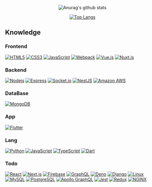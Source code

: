 <div align = center>

![Anurag's github stats](https://github-readme-stats.vercel.app/api?username=yongsoocho&show_icons=true&theme=gradient&include_all_commits=true)

</div>

<div align = center>
  
[![Top Langs](https://github-readme-stats.vercel.app/api/top-langs/?username=yongsoocho&layout=compact)](https://github.com/anuraghazra/github-readme-stats)

</div>

## Knowledge
### Frontend
[![HTML5](https://img.shields.io/badge/-HTML5-E34F26?style=flat-square&logo=html5&logoColor=white&link=https://github.com/yongsoocho/)](https://github.com/yongsoocho/)
[![CSS3](https://img.shields.io/badge/-CSS3-1572B6?style=flat-square&logo=css3&link=https://github.com/yongsoocho/)](https://github.com/yongsoocho/)
[![JavaScript](https://img.shields.io/badge/-JavaScript-yellow?style=flat-square&logoColor=white&logo=javascript&link=https://github.com/yongsoocho/)](https://github.com/yongsoocho/)
[![Webpack](https://img.shields.io/badge/-Webpack-8DD6F9?style=flat-square&logo=Webpack&logoColor=white&link=https://github.com/yongsoocho/)](https://github.com/yongsoocho/)
[![Vue.js](https://img.shields.io/badge/-Vue.js-4FC08D?style=flat-square&logo=Vue.js&logoColor=white&link=https://github.com/yongsoocho/)](https://github.com/yongsoocho/)
[![Nuxt.js](https://img.shields.io/badge/-Nuxt.js-00C58E?style=flat-square&logo=Nuxt.js&logoColor=white&link=https://github.com/yongsoocho/)](https://github.com/yongsoocho/)

### Backend
[![Nodejs](https://img.shields.io/badge/-Nodejs-339933?style=flat-square&logo=Node.js&logoColor=white&link=https://github.com/yongsoocho/)](https://github.com/yongsoocho/)
[![Express](https://img.shields.io/badge/-Express-000000?style=flat-square&logo=Express&logoColor=white&link=https://github.com/yongsoocho/)](https://github.com/yongsoocho/)
[![Socket.io](https://img.shields.io/badge/-Socket.io-010101?style=flat-square&logo=Socket.io&logoColor=white&link=https://github.com/yongsoocho/)](https://github.com/yongsoocho/)
[![NestJS](https://img.shields.io/badge/-NestJS-E0234E?style=flat-square&logo=NestJS&logoColor=white&link=https://github.com/yongsoocho/)](https://github.com/yongsoocho/)
[![Amazon AWS](https://img.shields.io/badge/-Amazon_AWS-232F3E?style=flat-square&logo=Amazon+AWS&logoColor=white&link=https://github.com/yongsoocho/)](https://github.com/yongsoocho/)

### DataBase
[![MongoDB](https://img.shields.io/badge/-MongoDB-339933?style=flat-square&logo=mongodb&logoColor=white&link=https://github.com/yongsoocho/)](https://github.com/yongsoocho/)

### App
[![Flutter](https://img.shields.io/badge/-Flutter-02569B?style=flat-square&logo=Flutter&logoColor=white&link=https://github.com/yongsoocho/)](https://github.com/yongsoocho/)

### Lang
[![Python](https://img.shields.io/badge/-Python-3776AB?style=flat-square&logo=Python&logoColor=white&link=https://github.com/yongsoocho/)](https://github.com/yongsoocho/)
[![JavaScript](https://img.shields.io/badge/-JavaScript-yellow?style=flat-square&logoColor=white&logo=javascript&link=https://github.com/yongsoocho/)](https://github.com/yongsoocho/)
[![TypeScript](https://img.shields.io/badge/-TypeScript-3178C6?style=flat-square&logo=TypeScript&logoColor=white&link=https://github.com/yongsoocho/)](https://github.com/yongsoocho/)
[![Dart](https://img.shields.io/badge/-Dart-0175C2?style=flat-square&logo=Dart&logoColor=white&link=https://github.com/yongsoocho/)](https://github.com/yongsoocho/)

### Todo
[![React](https://img.shields.io/badge/-React-61DAFB?style=flat-square&logo=react&logoColor=white&fontColor=white&link=https://github.com/yongsoocho/)](https://github.com/yongsoocho/)
[![Next.js](https://img.shields.io/badge/-Next.js-000000?style=flat-square&logo=Next.js&logoColor=white&fontColor=white&link=https://github.com/yongsoocho/)](https://github.com/yongsoocho/)
[![Firebase](https://img.shields.io/badge/-Firebase-FFCA28?style=flat-square&logo=Firebase&logoColor=white&link=https://github.com/yongsoocho/)](https://github.com/yongsoocho/)
[![GraphQL](https://img.shields.io/badge/-GraphQL-E10098?style=flat-square&logo=GraphQL&logoColor=white&link=https://github.com/yongsoocho/)](https://github.com/yongsoocho/)
[![Deno](https://img.shields.io/badge/-Deno-000000?style=flat-square&logo=Deno&logoColor=white&link=https://github.com/yongsoocho/)](https://github.com/yongsoocho/)
[![Django](https://img.shields.io/badge/-Django-092E20?style=flat-square&logo=Django&logoColor=white&link=https://github.com/yongsoocho/)](https://github.com/yongsoocho/)
[![Linux](https://img.shields.io/badge/-Linux-FCC624?style=flat-square&logo=Linux&logoColor=white&link=https://github.com/yongsoocho/)](https://github.com/yongsoocho/)
[![MySQL](https://img.shields.io/badge/-MySQL-4479A1?style=flat-square&logo=MySQL&logoColor=white&link=https://github.com/yongsoocho/)](https://github.com/yongsoocho/)
[![PostgreSQL](https://img.shields.io/badge/-PostgreSQL-336791?style=flat-square&logo=PostgreSQL&logoColor=white&link=https://github.com/yongsoocho/)](https://github.com/yongsoocho/)
[![Apollo GraphQL](https://img.shields.io/badge/-Apollo_GraphQL-E10098?style=flat-square&logo=Apollo+GraphQL&logoColor=white&link=https://github.com/yongsoocho/)](https://github.com/yongsoocho/)
[![Jest](https://img.shields.io/badge/-Jest-C21325?style=flat-square&logo=Jest&logoColor=white&link=https://github.com/yongsoocho/)](https://github.com/yongsoocho/)
[![Redux](https://img.shields.io/badge/-Redux-764ABC?style=flat-square&logo=Redux&logoColor=white&link=https://github.com/yongsoocho/)](https://github.com/yongsoocho/)
[![NGINX](https://img.shields.io/badge/-NGINX-009639?style=flat-square&logo=NGINX&logoColor=white&link=https://github.com/yongsoocho/)](htt://github.com/yongsoocho/)
